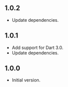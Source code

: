 ## 1.0.2

- Update dependencies.

## 1.0.1

- Add support for Dart 3.0.
- Update dependencies.

## 1.0.0

- Initial version.
